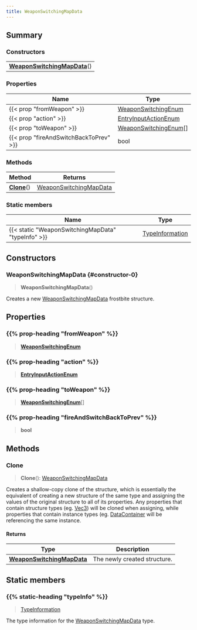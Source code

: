 ```yaml
---
title: WeaponSwitchingMapData
---
```



## Summary
### Constructors
| |
| ----------- |
| **[WeaponSwitchingMapData](#constructor-0)**() |

### Properties
| Name | Type |
| ---- | ---- |
| {{< prop "fromWeapon" >}} | [WeaponSwitchingEnum](/vext/ref/fb/weaponswitchingenum) |
| {{< prop "action" >}} | [EntryInputActionEnum](/vext/ref/fb/entryinputactionenum) |
| {{< prop "toWeapon" >}} | [WeaponSwitchingEnum](/vext/ref/fb/weaponswitchingenum)[] |
| {{< prop "fireAndSwitchBackToPrev" >}} | bool |

### Methods
| Method | Returns |
| ------ | ---- |
| **[Clone](#clone)**() | [WeaponSwitchingMapData](/vext/ref/fb/weaponswitchingmapdata) |

### Static members
| Name | Type |
| ---- | ---- |
| {{< static "WeaponSwitchingMapData" "typeInfo" >}} | [TypeInformation](/vext/ref/shared/class/typeinformation) |

## Constructors
### WeaponSwitchingMapData {#constructor-0}
> **WeaponSwitchingMapData**()

Creates a new [WeaponSwitchingMapData](/vext/ref/fb/weaponswitchingmapdata) frostbite structure.

## Properties
### {{% prop-heading "fromWeapon" %}}
> **[WeaponSwitchingEnum](/vext/ref/fb/weaponswitchingenum)**

### {{% prop-heading "action" %}}
> **[EntryInputActionEnum](/vext/ref/fb/entryinputactionenum)**

### {{% prop-heading "toWeapon" %}}
> **[WeaponSwitchingEnum](/vext/ref/fb/weaponswitchingenum)**[]

### {{% prop-heading "fireAndSwitchBackToPrev" %}}
> **bool**

## Methods
### Clone
> **Clone**(): [WeaponSwitchingMapData](/vext/ref/fb/weaponswitchingmapdata)

Creates a shallow-copy clone of the structure, which is essentially the equivalent of creating a new structure of the same type and assigning the values of the original structure to all of its properties. Any properties that contain structure types (eg. [Vec3](/vext/ref/shared/class/vec3)) will be cloned when assigning, while properties that contain instance types (eg. [DataContainer](/vext/ref/shared/class/datacontainer) will be referencing the same instance.

#### Returns
| Type | Description |
| ---- | ----------- |
| **[WeaponSwitchingMapData](/vext/ref/fb/weaponswitchingmapdata)** | The newly created structure. |

## Static members
### {{% static-heading "typeInfo" %}}
> [TypeInformation](/vext/ref/shared/class/typeinformation)

The type information for the [WeaponSwitchingMapData](/vext/ref/fb/weaponswitchingmapdata) type.

